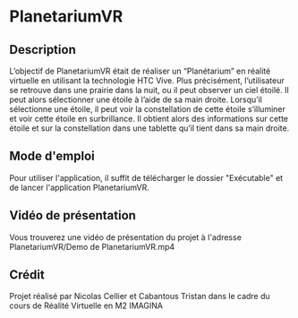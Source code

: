 # PlanetariumVR

## Description
L’objectif de PlanetariumVR était de réaliser un “Planétarium” en réalité virtuelle en utilisant la technologie HTC Vive. 
Plus précisément, l’utilisateur se retrouve dans une prairie dans la nuit, ou il peut observer un ciel étoilé. 
Il peut alors sélectionner une étoile à l’aide de sa main droite. Lorsqu’il sélectionne une étoile, il peut voir la constellation de cette étoile s’illuminer et voir cette étoile en surbrillance. Il obtient alors des informations sur cette étoile et sur la constellation dans une tablette qu’il tient dans sa main droite. 

## Mode d'emploi
Pour utiliser l'application, il suffit de télécharger le dossier "Exécutable" et de lancer l'application PlanetariumVR.

## Vidéo de présentation
Vous trouverez une vidéo de présentation du projet à l'adresse 
        PlanetariumVR/Demo de PlanetariumVR.mp4
      
## Crédit
Projet réalisé par Nicolas Cellier et Cabantous Tristan dans le cadre du cours de Réalité Virtuelle en M2 IMAGINA
